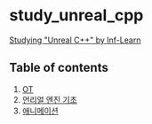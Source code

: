 # study_unreal_cpp

[Studying "Unreal C++" by Inf-Learn](https://inf.run/UKuT)

## Table of contents

1. [OT](doc/ot/ot.md)
2. [언리얼 엔진 기초](doc/unreal-basic/unreal-basic.md)
3. [애니메이션](doc/animation/animation.md)
